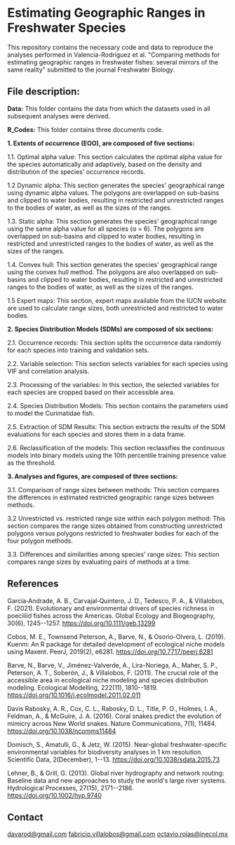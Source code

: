 # Estimating Geographic Ranges in Freshwater Species

This repository contains the necessary code and data to reproduce the analyses performed in Valencia-Rodríguez et al. "Comparing methods for estimating geographic ranges in freshwater fishes: several mirrors of the same reality" submitted to the journal Freshwater Biology.

## File description:

**Data:** This folder contains the data from which the datasets used in all subsequent analyses were derived.

**R_Codes:** This folder contains three documents code.

**1. Extents of occurrence (EOO), are composed of five sections:**

1.1. Optimal alpha value: This section calculates the optimal alpha value for the species automatically and adaptively, based on the density and distribution of the species' occurrence records.

1.2 Dynamic alpha: This section generates the species' geographical range using dynamic alpha values. The polygons are overlapped on sub-basins and clipped to water bodies, resulting in restricted and unrestricted ranges to the bodies of water, as well as the sizes of the ranges.

1.3. Static alpha: This section generates the species' geographical range using the same alpha value for all species (α = 6). The polygons are overlapped on sub-basins and clipped to water bodies, resulting in restricted and unrestricted ranges to the bodies of water, as well as the sizes of the ranges.

1.4. Convex hull: This section generates the species' geographical range using the convex hull method. The polygons are also overlapped on sub-basins and clipped to water bodies, resulting in restricted and unrestricted ranges to the bodies of water, as well as the sizes of the ranges.

1.5 Expert maps: This section, expert maps available from the IUCN website are used to calculate range sizes, both unrestricted and restricted to water bodies.

**2. Species Distribution Models (SDMs) are composed of six sections:**

2.1. Occurrence records: This section splits the occurrence data randomly for each species into training and validation sets.

2.2. Variable selection: This section selects variables for each species using VIF and correlation analysis.

2.3. Processing of the variables: In this section, the selected variables for each species are cropped based on their accessible area.

2.4. Species Distribution Models: This section contains the parameters used to model the Curimatidae fish.

2.5. Extraction of SDM Results: This section extracts the results of the SDM evaluations for each species and stores them in a data frame.

2.6. Reclassification of the models: This section reclassifies the continuous models into binary models using the 10th percentile training presence value as the threshold.

**3. Analyses and figures, are composed of three sections:**

3.1. Comparison of range sizes between methods: This section compares the differences in estimated restricted geographic range sizes between methods.

3.2 Unrestricted vs. restricted range size within each polygon method: This section compares the range sizes obtained from constructing unrestricted polygons versus polygons restricted to freshwater bodies for each of the four polygon methods.

3.3. Differences and similarities among species' range sizes: This section compares range sizes by evaluating pairs of methods at a time.

## References

García‐Andrade, A. B., Carvajal‐Quintero, J. D., Tedesco, P. A., & Villalobos, F. (2021). Evolutionary and environmental drivers of species richness in poeciliid fishes across the Americas. Global Ecology and Biogeography, 30(6), 1245--1257. <https://doi.org/10.1111/geb.13299>

Cobos, M. E., Townsend Peterson, A., Barve, N., & Osorio-Olvera, L. (2019). Kuenm: An R package for detailed development of ecological niche models using Maxent. PeerJ, 2019(2), e6281. <https://doi.org/10.7717/peerj.6281>

Barve, N., Barve, V., Jiménez-Valverde, A., Lira-Noriega, A., Maher, S. P., Peterson, A. T., Soberón, J., & Villalobos, F. (2011). The crucial role of the accessible area in ecological niche modeling and species distribution modeling. Ecological Modelling, 222(11), 1810--1819. <https://doi.org/10.1016/j.ecolmodel.2011.02.011>

Davis Rabosky, A. R., Cox, C. L., Rabosky, D. L., Title, P. O., Holmes, I. A., Feldman, A., & McGuire, J. A. (2016). Coral snakes predict the evolution of mimicry across New World snakes. Nature Communications, 7(1), 11484. <https://doi.org/10.1038/ncomms11484>

Domisch, S., Amatulli, G., & Jetz, W. (2015). Near-global freshwater-specific environmental variables for biodiversity analyses in 1 km resolution. Scientific Data, 2(December), 1--13. <https://doi.org/10.1038/sdata.2015.73>

Lehner, B., & Grill, G. (2013). Global river hydrography and network routing: Baseline data and new approaches to study the world's large river systems. Hydrological Processes, 27(15), 2171--2186. <https://doi.org/10.1002/hyp.9740>

## Contact
davarod@gmail.com fabricio.villalobos@gmail.com octavio.rojas@inecol.mx
